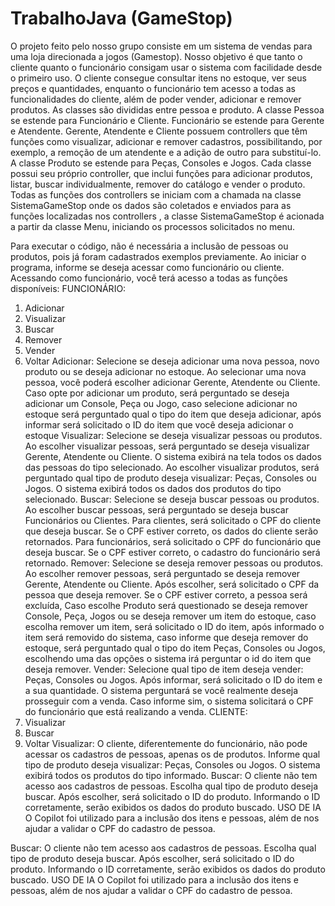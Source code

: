 # TrabalhoJava (GameStop)

O projeto feito pelo nosso grupo consiste em um sistema de vendas para uma loja direcionada a jogos (Gamestop). Nosso objetivo é que tanto o cliente quanto o funcionário consigam usar o sistema com facilidade desde o primeiro uso. O cliente consegue consultar itens no estoque, ver seus preços e quantidades, enquanto o funcionário tem acesso a todas as funcionalidades do cliente, além de poder vender, adicionar e remover produtos.
As classes são divididas entre pessoa e produto. A classe Pessoa se estende para Funcionário e Cliente. Funcionário se estende para Gerente e Atendente. Gerente, Atendente e Cliente possuem controllers que têm funções como visualizar, adicionar e remover cadastros, possibilitando, por exemplo, a remoção de um atendente e a adição de outro para substituí-lo. A classe Produto se estende para Peças, Consoles e Jogos. Cada classe possui seu próprio controller, que inclui funções para adicionar produtos, listar, buscar individualmente, remover do catálogo e vender o produto. Todas as funções dos controllers se iniciam com a chamada na classe SistemaGameStop onde os dados são coletados e enviados para as funções localizadas nos controllers , a classe SistemaGameStop é acionada a partir da classe Menu, iniciando os processos solicitados no menu.

Para executar o código, não é necessária a inclusão de pessoas ou produtos, pois já foram cadastrados exemplos previamente. Ao iniciar o programa, informe se deseja acessar como funcionário ou cliente. Acessando como funcionário, você terá acesso a todas as funções disponíveis:
FUNCIONÁRIO:
1. Adicionar
2. Visualizar
3. Buscar
4. Remover
5. Vender
6. Voltar
Adicionar: Selecione se deseja adicionar uma nova pessoa, novo produto ou se deseja adicionar no estoque. Ao selecionar uma nova pessoa, você poderá escolher adicionar Gerente, Atendente ou Cliente. Caso opte por adicionar um produto, será perguntado se deseja adicionar um Console, Peça ou Jogo, caso selecione adicionar no estoque será perguntado qual o tipo do item que deseja adicionar, após informar será solicitado o ID do item que você deseja adicionar o estoque
Visualizar: Selecione se deseja visualizar pessoas ou produtos. Ao escolher visualizar pessoas, será perguntado se deseja visualizar Gerente, Atendente ou Cliente. O sistema exibirá na tela todos os dados das pessoas do tipo selecionado. Ao escolher visualizar produtos, será perguntado qual tipo de produto deseja visualizar: Peças, Consoles ou Jogos. O sistema exibirá todos os dados dos produtos do tipo selecionado.
Buscar: Selecione se deseja buscar pessoas ou produtos. Ao escolher buscar pessoas, será perguntado se deseja buscar Funcionários ou Clientes. Para clientes, será solicitado o CPF do cliente que deseja buscar. Se o CPF estiver correto, os dados do cliente serão retornados. Para funcionários, será solicitado o CPF do funcionário que deseja buscar. Se o CPF estiver correto, o cadastro do funcionário será retornado.
Remover: Selecione se deseja remover pessoas ou produtos. Ao escolher remover pessoas, será perguntado se deseja remover Gerente, Atendente ou Cliente. Após escolher, será solicitado o CPF da pessoa que deseja remover. Se o CPF estiver correto, a pessoa será excluída, Caso escolhe Produto será questionado se deseja remover Console, Peça, Jogos ou se deseja remover um item do estoque, caso escolha remover um item, será solicitado o ID do item, após informado o item será removido do sistema, caso informe que deseja remover do estoque, será perguntado qual o tipo do item Peças, Consoles ou Jogos, escolhendo uma das opções o sistema irá perguntar o id do item que deseja remover.
Vender: Selecione qual tipo de item deseja vender: Peças, Consoles ou Jogos. Após informar, será solicitado o ID do item e a sua quantidade. O sistema perguntará se você realmente deseja prosseguir com a venda. Caso informe sim, o sistema solicitará o CPF do funcionário que está realizando a venda.
CLIENTE:
1. Visualizar
2. Buscar
3. Voltar
Visualizar: O cliente, diferentemente do funcionário, não pode acessar os cadastros de pessoas, apenas os de produtos. Informe qual tipo de produto deseja visualizar: Peças, Consoles ou Jogos. O sistema exibirá todos os produtos do tipo informado.
Buscar: O cliente não tem acesso aos cadastros de pessoas. Escolha qual tipo de produto deseja buscar. Após escolher, será solicitado o ID do produto. Informando o ID corretamente, serão exibidos os dados do produto buscado.
USO DE IA
O Copilot foi utilizado para a inclusão dos itens e pessoas, além de nos ajudar a validar o CPF do cadastro de pessoa.

Buscar: O cliente não tem acesso aos cadastros de pessoas. Escolha qual tipo de produto deseja buscar. Após escolher, será solicitado o ID do produto. Informando o ID corretamente, serão exibidos os dados do produto buscado.
USO DE IA
O Copilot foi utilizado para a inclusão dos itens e pessoas, além de nos ajudar a validar o CPF do cadastro de pessoa.
